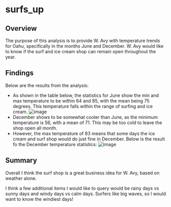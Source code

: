 # surfs_up

## Overview
The purpose of this analysis is to provide W. Avy with temperature trends for Oahu, specifically in the months June and December. W. Avy would like to know if the surf and ice cream shop can remain open throughout the year.

## Findings

Below are the results from the analysis:
* As shown in the table below, the statistics for June show the min and max temperature to be within 64 and 85, with the mean being 75 degrees. This temperature falls within the range of surfing and ice cream.
![image](https://user-images.githubusercontent.com/80076110/118185691-71f8d800-b402-11eb-8bdd-fb0c9619c44c.png)
* December shows to be somewhat cooler than June, as the minimum temperature is 56, with a mean of 71. This may be too cold to leave the shop open all month.
* However, the max temperature of 83 means that some days the ice cream and surf shop would do just fine in December. Below is the result fo the December temperature statistics:
![image](https://user-images.githubusercontent.com/80076110/118185898-b1272900-b402-11eb-8bfb-53ef8a8a1164.png)

## Summary

Overall I think the surf shop is a great business idea for W. Avy, based on weather alone.

I think a few additional items I would like to query would be rainy days vs sunny days and windy days vs calm days. Surfers like big waves, so I would want to know the windiest days!

